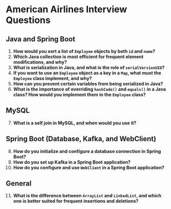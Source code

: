 # American Airlines Interview Questions

## Java and Spring Boot

1. **How would you sort a list of `Employee` objects by both `id` and `name`?**
2. **Which Java collection is most efficient for frequent element modifications, and why?**
3. **What is serialization in Java, and what is the role of `serialVersionUID`?**
4. **If you want to use an `Employee` object as a key in a `Map`, what must the `Employee` class implement, and why?**
5. **How can you prevent certain variables from being serialized in Java?**
6. **What is the importance of overriding `hashCode()` and `equals()` in a Java class? How would you implement them in the `Employee` class?**

## MySQL

7. **What is a self join in MySQL, and when would you use it?**

## Spring Boot (Database, Kafka, and WebClient)

8. **How do you initialize and configure a database connection in Spring Boot?**
9. **How do you set up Kafka in a Spring Boot application?**
10. **How do you configure and use `WebClient` in a Spring Boot application?**

## General

11. **What is the difference between `ArrayList` and `LinkedList`, and which one is better suited for frequent insertions and deletions?**
